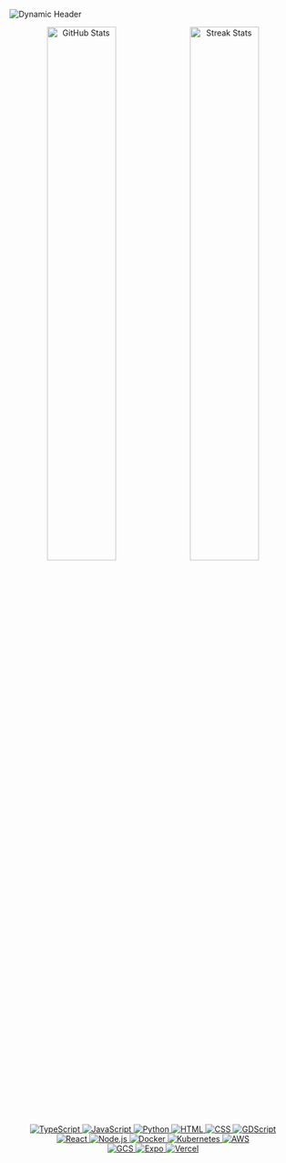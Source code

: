 <div align="center">
  <p align="start">
    <img src="https://readme-typing-svg.herokuapp.com?font=Fira+Code&weight=700&size=32&duration=4000&pause=1000&color=22D3EE&width=600&lines=Daniel+Can+Tanurhan;Daniel+The+Developer;DANCANDO" alt="Dynamic Header" />
  </p>


  <div align="center">
    <a href="#"><img width="49%" src="https://github-readme-stats.vercel.app/api?username=danieltanurhan&show_icons=true&hide_border=true&theme=transparent" alt="GitHub Stats" /></a>
    <a href="#"><img width="49%" src="https://streak-stats.demolab.com?user=danieltanurhan&theme=blueberry&hide_border=true" alt="Streak Stats" /></a>
  </div>

  <div align="center">
    <a href="#" width="49%">
      <p align="center">
        <img src="https://img.shields.io/badge/TypeScript-3178C6?style=for-the-badge&logo=typescript&logoColor=white" alt="TypeScript"/>
        <img src="https://img.shields.io/badge/JavaScript-F7DF1E?style=for-the-badge&logo=javascript&logoColor=black" alt="JavaScript"/>
        <img src="https://img.shields.io/badge/Python-3776AB?style=for-the-badge&logo=python&logoColor=white" alt="Python"/>
        <img src="https://img.shields.io/badge/HTML5-E34F26?style=for-the-badge&logo=html5&logoColor=white" alt="HTML"/>
        <img src="https://img.shields.io/badge/CSS3-1572B6?style=for-the-badge&logo=css3&logoColor=white" alt="CSS"/>
        <img src="https://img.shields.io/badge/GDScript-478CBF?style=for-the-badge&logo=godot-engine&logoColor=white" alt="GDScript"/>
        <br/>
        <img src="https://img.shields.io/badge/React-61DAFB?style=for-the-badge&logo=react&logoColor=black" alt="React"/>
        <img src="https://img.shields.io/badge/Node.js-339933?style=for-the-badge&logo=nodedotjs&logoColor=white" alt="Node.js"/>
        <img src="https://img.shields.io/badge/Docker-2496ED?style=for-the-badge&logo=docker&logoColor=white" alt="Docker"/>
        <img src="https://img.shields.io/badge/Kubernetes-326CE5?style=for-the-badge&logo=kubernetes&logoColor=white" alt="Kubernetes"/>
        <img src="https://img.shields.io/badge/AWS-232F3E?style=for-the-badge&logo=amazonaws&logoColor=white" alt="AWS"/>
        <br/>
        <img src="https://img.shields.io/badge/GCS-4285F4?style=for-the-badge&logo=google-cloud&logoColor=white" alt="GCS"/>
        <img src="https://img.shields.io/badge/Expo-000020?style=for-the-badge&logo=expo&logoColor=white" alt="Expo"/>
        <img src="https://img.shields.io/badge/Vercel-000000?style=for-the-badge&logo=vercel&logoColor=white" alt="Vercel"/>
      </p>
    </a>
</div>
